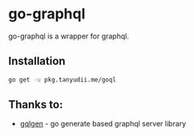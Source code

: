 # go-graphql
go-graphql is a wrapper for graphql.

## Installation

```bash
go get -u pkg.tanyudii.me/goql
```

## Thanks to:
* [gqlgen](https://github.com/99designs/gqlgen) - go generate based graphql server library


